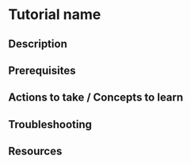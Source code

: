 <!--
Markdown syntax: http://daringfireball.net/projects/markdown/
-->

# Tutorial name

<!--
Limit tutorials to a single task or idea. Choose a name that accurately describes the task. For example: 

# Docker 101
# How to create a new container
# How to remove containers without deleting Swarm
-->

## Description

<!--
Give a brief summary of what this tutorial covers and why it matters. For example:

"This tutorial covers Docker basics: what Docker is and how to start using it."
"This tutorial demonstrates how to remove containers without deleting system-critical containers."
-->

## Prerequisites

<!--
List any prerequisites for the tutorial: 

* software installed
* state dependencies
* any other required setup
-->

## Actions to take / Concepts to learn

<!--
* Tasks

For tasks, list steps in numbered order. Limit steps to a single action.

1. First, do this.

    Indent any descriptions or information needed between steps.

2. Next, do that.

3. Finally, do this other thing.

Conclude with a brief description of the end state.

* Ideas

For ideas, present concepts in the order in which your audience will learn them most easily. Use H3 subheadings. Limit each subheading to a single concept.

For example:

### Foundational concept

Understanding this concept will help you understand the next concept.

### Next concept

Continue explaining concepts until you've adequately covered the tightly-scoped idea covered by this tutorial.
-->

## Troubleshooting

<!--
List troubleshooting steps here.

Cover the most common mistakes and error states first.
-->

## Resources

<!--
Link to other resources or relevant content.
-->